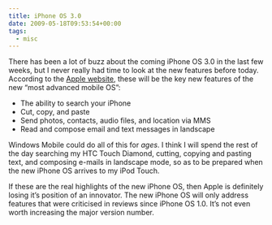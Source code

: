 ```yaml
---
title: iPhone OS 3.0
date: 2009-05-18T09:53:54+00:00
tags:
  - misc
---
```

There has been a lot of buzz about the coming iPhone OS 3.0 in the last few weeks, but I never really had time to look at the new features before today. According to the [Apple website][1], these will be the key new features of the new &#8220;most advanced mobile OS&#8221;:

  * The ability to search your iPhone
  * Cut, copy, and paste
  * Send photos, contacts, audio files, and location via MMS
  * Read and compose email and text messages in landscape

Windows Mobile could do all of this for _ages_. I think I will spend the rest of the day searching my HTC Touch Diamond, cutting, copying and pasting text, and composing e-mails in landscape mode, so as to be prepared when the new iPhone OS arrives to my iPod Touch.

If these are the real highlights of the new iPhone OS, then Apple is definitely losing it&#8217;s position of an innovator. The new iPhone OS will only address features that were criticised in reviews since iPhone OS 1.0. It&#8217;s not even worth increasing the major version number.

 [1]: http://www.apple.com/iphone/preview-iphone-os/